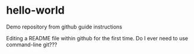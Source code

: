 # hello-world
Demo repository from github guide instructions

Editing a README file within github for the first time. Do I ever need to use command-line git???
